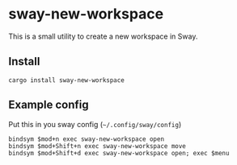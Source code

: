 # sway-new-workspace
This is a small utility to create a new workspace in Sway.

## Install
```
cargo install sway-new-workspace
```

## Example config
Put this in you sway config (`~/.config/sway/config`)
```
bindsym $mod+n exec sway-new-workspace open
bindsym $mod+Shift+n exec sway-new-workspace move
bindsym $mod+Shift+d exec sway-new-workspace open; exec $menu
```